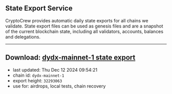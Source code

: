## State Export Service
CryptoCrew provides automatic daily state exports for all chains we validate. State export files can be used as genesis files and are a snapshot of the current blockchain state, including all validators, accounts, balances and delegations.

---
**Download: [dydx-mainnet-1 state export](https://dl-tyo.ccvalidators.com/SERVICE/dydx/dydx-mainnet-1_export_32293063.json)**
---

- last updated: Thu Dec 12 2024 09:54:21
- chain id: `dydx-mainnet-1`
- export height: `32293063`
- use for: airdrops, local tests, chain recovery
